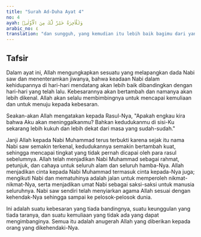 ```yaml
---
title: "Surah Ad-Duha Ayat 4"
no: 4
ayah: وَلَلْاٰخِرَةُ خَيْرٌ لَّكَ مِنَ الْاُوْلٰىۗ
arabic_no: ٤
translation: "dan sungguh, yang kemudian itu lebih baik bagimu dari yang permulaan."
---
```


## Tafsir

Dalam ayat ini, Allah mengungkapkan sesuatu yang melapangkan dada Nabi saw dan menenteramkan jiwanya, bahwa keadaan Nabi dalam kehidupannya di hari-hari mendatang akan lebih baik dibandingkan dengan hari-hari yang telah lalu. Kebesarannya akan bertambah dan namanya akan lebih dikenal. Allah akan selalu membimbingnya untuk mencapai kemuliaan dan untuk menuju kepada kebesaran.

Seakan-akan Allah mengatakan kepada Rasul-Nya, "Apakah engkau kira bahwa Aku akan meninggalkanmu? Bahkan kedudukanmu di sisi-Ku sekarang lebih kukuh dan lebih dekat dari masa yang sudah-sudah."

Janji Allah kepada Nabi Muhammad terus terbukti karena sejak itu nama Nabi saw semakin terkenal, kedudukannya semakin bertambah kuat, sehingga mencapai tingkat yang tidak pernah dicapai oleh para rasul sebelumnya. Allah telah menjadikan Nabi Muhammad sebagai rahmat, petunjuk, dan cahaya untuk seluruh alam dan seluruh hamba-Nya. Allah menjadikan cinta kepada Nabi Muhammad termasuk cinta kepada-Nya juga; mengikuti Nabi dan mematuhinya adalah jalan untuk memperoleh nikmat-nikmat-Nya, serta menjadikan umat Nabi sebagai saksi-saksi untuk manusia seluruhnya. Nabi saw sendiri telah menyiarkan agama Allah sesuai dengan kehendak-Nya sehingga sampai ke pelosok-pelosok dunia.

Ini adalah suatu kebesaran yang tiada bandingnya, suatu keunggulan yang tiada taranya, dan suatu kemuliaan yang tidak ada yang dapat mengimbanginya. Semua itu adalah anugerah Allah yang diberikan kepada orang yang dikehendaki-Nya.